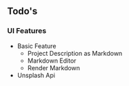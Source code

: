 ## Todo's


### UI Features
<ul>
    <li>
        Basic Feature
            <ul>
                <li>Project Description as Markdown</li>
                <li>Markdown Editor</li>
                <li>Render Markdown</li>
            </ul>
    </li>
    <li>Unsplash Api</li>
</ul>